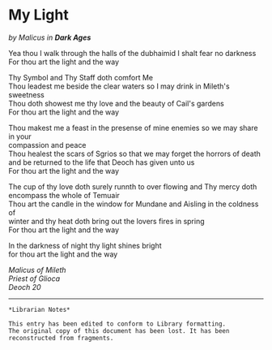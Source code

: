 # My Light

_by Malicus in **Dark Ages**_

Yea thou I walk through the halls of the dubhaimid I shalt fear no darkness  
For thou art the light and the way  

Thy Symbol and Thy Staff doth comfort Me  
Thou leadest me beside the clear waters so I may drink in Mileth's sweetness  
Thou doth showest me thy love and the beauty of Cail's gardens  
For thou art the light and the way

Thou makest me a feast in the presense of mine enemies so we may share in your  
compassion and peace  
Thou healest the scars of Sgrios so that we may forget the horrors of death  
and be returned to the life that Deoch has given unto us  
For thou art the light and the way

The cup of thy love doth surely runnth to over flowing and Thy mercy doth  
encompass the whole of Temuair  
Thou art the candle in the window for Mundane and Aisling in the coldness of  
winter and thy heat doth bring out the lovers fires in spring  
For thou art the light and the way  

In the darkness of night thy light shines bright  
for thou art the light and the way  

_Malicus of Mileth_  
_Priest of Glioca_  
_Deoch 20_  

***

```
*Librarian Notes*

This entry has been edited to conform to Library formatting.
The original copy of this document has been lost. It has been reconstructed from fragments.
```
